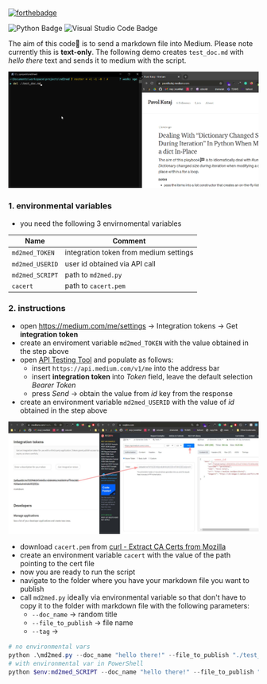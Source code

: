 # <name>
[![forthebadge](https://forthebadge.com/images/badges/just-plain-nasty.svg)](https://forthebadge.com)

![Python Badge](https://img.shields.io/badge/Python-3776AB?logo=python&logoColor=fff&style=flat)
![Visual Studio Code Badge](https://img.shields.io/badge/Visual%20Studio%20Code-007ACC?logo=visualstudiocode&logoColor=fff&style=flat)

The aim of this code🎯 is to send a markdown file into Medium. Please note currently this is **text-only**. The following demo creates `test_doc.md` with _hello there_ text and sends it to medium with the script.  

![](./assets/2021-09-11-339.gif)

### 1. environmental variables
* you need the following 3 envirnomental variables

| Name            | Comment                                |
|-----------------|----------------------------------------|
| `md2med_TOKEN`  | integration token from medium settings |
| `md2med_USERID` | user id obtained via API call          |
| `md2med_SCRIPT` | path to `md2med.py`                    |
| `cacert`        | path to `cacert.pem`                   |

### 2. instructions
* open https://medium.com/me/settings -> Integration tokens -> Get **integration token**
* create an enviroment variable `md2med_TOKEN` with the value obtained in the step above
* open [API Testing Tool](https://reqbin.com/) and populate as follows:
    - insert `https://api.medium.com/v1/me` into the address bar
    - insert **integration token** into _Token_ field, leave the default selection _Bearer Token_ 
    - press _Send_ -> obtain the value from _id_ key from the response
* create an environment variable `md2med_USERID` with the value of _id_ obtained in the step above

![](./assets/img003097.jpg)
 
* download `cacert.pem` from [curl - Extract CA Certs from Mozilla](https://curl.se/docs/caextract.html) 
* create an environment variable `cacert` with the value of the path pointing to the cert file
* now you are ready to run the script 
* navigate to the folder where you have your markdown file you want to publish
* call `md2med.py` ideally via environmental variable so that don't have to copy it to the folder with markdown file with the following parameters:
    - `--doc_name` -> random title
    - `--file_to_publish` -> file name
    - `--tag` ->

```powershell
# no environmental vars
python .\md2med.py --doc_name "hello there!" --file_to_publish "./test_doc.md" --tag "python"
# with environmental var in PowerShell
python $env:md2med_SCRIPT --doc_name "hello there!" --file_to_publish "./test_doc.md" --tag "python"
```
